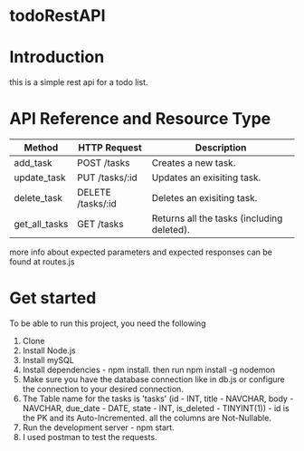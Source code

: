 # todoRestAPI


# Introduction
this is a simple rest api for a todo list.

# API Reference and Resource Type


| Method  | HTTP Request | Description
| ------------- | ------------- | -------------
| add_task  | POST /tasks  | Creates a new task.
| update_task  | PUT /tasks/:id  | Updates an exisiting task.
| delete_task  | DELETE /tasks/:id  | Deletes an exisiting task.
| get_all_tasks  | GET /tasks  | Returns all the tasks (including deleted).

more info about expected parameters and expected responses can be found at routes.js

# Get started
To be able to run this project, you need the following

1. Clone
2. Install Node.js
3. Install mySQL
4. Install dependencies - npm install. then run npm install -g nodemon
5. Make sure you have the database connection like in db.js or configure the connection to your desired connection.
6. The Table name for the tasks is 'tasks' (id - INT, title - NAVCHAR, body - NAVCHAR, due_date - DATE, state - INT, is_deleted - TINYINT(1)) - id is the PK and its Auto-Incremented. all the columns are Not-Nullable.
7. Run the development server - npm start.
8. I used postman to test the requests.
